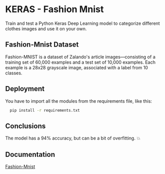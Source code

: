 
# KERAS - Fashion Mnist

Train and test a Python Keras Deep Learning model to categorize different clothes images and use it on your own.


## Fashion-Mnist Dataset

Fashion-MNIST is a dataset of Zalando's article images—consisting of a training set of 60,000 examples and a test set of 10,000 examples. Each example is a 28x28 grayscale image, associated with a label from 10 classes.

## Deployment

You have to import all the modules from the requirements file, like this:

```bash
  pip install -r requirements.txt
```

## Conclusions
The model has a 94% accuracy, but can be a bit of overfitting. 💥

## Documentation

[Fashion-Mnist](https://github.com/zalandoresearch/fashion-mnist)

